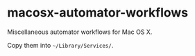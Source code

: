 macosx-automator-workflows
==========================

Miscellaneous automator workflows for Mac OS X.

Copy them into `~/Library/Services/`.
